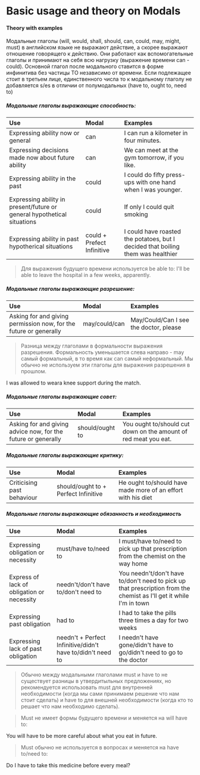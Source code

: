 # Basic usage and theory on Modals

#### Theory with examples

Модальные глаголы (will, would, shall, should, can, could, may, might, must) в английском языке не выражают действие, а скорее выражают отношение говорящего к действию. Они работают как вспомогательные глаголы и принимают на себя всю нагрузку (выражение времени can - could). Основной глагол после модального ставится в форме инфинитива без частицы TO независимо от времени. Если подлежащее стоит в третьем лице, единственного числа то к модальному глаголу не добавляется s/es в отличии от полумодальных (have to, ought to, need to)

##### Модальные глаголы выражающие способность:

| Use                                                                     | Modal                      | Examples                                                                         |
| :---------------------------------------------------------------------- | :------------------------- | :------------------------------------------------------------------------------- |
| Expressing ability now or general                                       | can                        | I can run a kilometer in four minutes.                                           |
| Expressing decisions made now about future ability                      | can                        | We can meet at the gym tomorrow, if you like.                                    |
| Expressing ability in the past                                          | could                      | I could do fifty press-ups with one hand when I was younger.                     |
| Expressing ability in present/future or general hypothetical situations | could                      | If only I could quit smoking                                                     |
| Expressing ability in past hypotherical situations                      | could + Prefect Infinitive | I could have roasted the potatoes, but I decided that boiling them was healthier |

> Для выражения будущего времени используется be able to:
> I'll be able to leave the hospital in a few weeks, apparently.

##### Модальные глаголы выражающие разрешение:

| Use                                                               | Modal         | Examples                               |
| :---------------------------------------------------------------- | :------------ | :------------------------------------- |
| Asking for and giving permission now, for the future or generally | may/could/can | May/Could/Can I see the doctor, please |

> Разница между глаголами в формальности выражения разрешения. Формальность уменьшается слева направо - may самый формальный, в то время как can самый неформальный. Мы обычно не используем эти глаголы для выражения разрешения в прошлом.

I was allowed to weara knee support during the match.

##### Модальные глаголы выражающие совет:

| Use                                                           | Modal           | Examples                                                        |
| :------------------------------------------------------------ | :-------------- | :-------------------------------------------------------------- |
| Asking for and giving advice now, for the future or generally | should/ought to | You ought to/should cut down on the amount of red meat you eat. |

##### Модальные глаголы выражающие критику:

| Use                        | Modal                                | Examples                                                     |
| :------------------------- | :----------------------------------- | :----------------------------------------------------------- |
| Criticising past behaviour | should/ought to + Perfect Infinitive | He ought to/should have made more of an effort with his diet |

##### Модальные глаголы выражающие обязанность и необходимость

| Use                                        | Modal                                                      | Examples                                                                                                            |
| :----------------------------------------- | :--------------------------------------------------------- | :------------------------------------------------------------------------------------------------------------------ |
| Expressing obligation or necessity         | must/have to/need to                                       | I must/have to/need to pick up that prescription from the chemist on the way home                                   |
| Express of lack of obligation or necessity | needn't/don't have to/don't need to                        | You needn't/don't have to/don't need to pick up that prescription from the chemist as I'll get it while I'm in town |
| Expressing past obligation                 | had to                                                     | I had to take the pills three times a day for two weeks                                                             |
| Expressing lack of past obligation         | needn't + Perfect Infinitive/didn't have to/didn't need to | I needn't have gone/didn't have to go/didn't need to go to the doctor                                               |

> Обычно между модальными глаголами must и have to не существует разницы в утвердитыльных предложениях, но рекомендуется использовать must для внутренней необходимости (когда мы сами принимаем решение что нам стоит сделать) и have to для внешней необходимости (когда кто то решает что нам необходимо сделать).

> Must не имеет формы будущего времени и меняется на will have to:

You will have to be more careful about what you eat in future.

> Must обычно не используется в вопросах и меняется на have to/need to:

Do I have to take this medicine before every meal?

